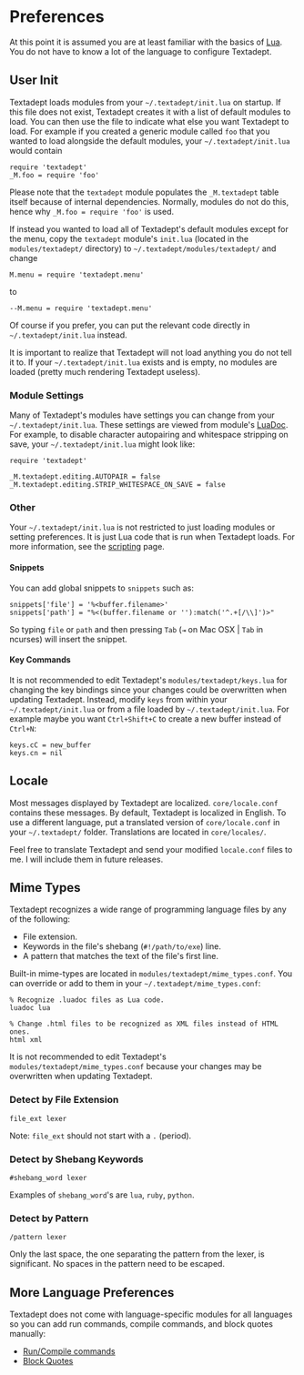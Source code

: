 # Preferences

At this point it is assumed you are at least familiar with the basics of
[Lua][]. You do not have to know a lot of the language to configure Textadept.

[Lua]: http://www.lua.org

## User Init

Textadept loads modules from your `~/.textadept/init.lua` on startup. If this
file does not exist, Textadept creates it with a list of default modules to
load. You can then use the file to indicate what else you want Textadept to
load. For example if you created a generic module called `foo` that you wanted
to load alongside the default modules, your `~/.textadept/init.lua` would
contain

    require 'textadept'
    _M.foo = require 'foo'

Please note that the `textadept` module populates the `_M.textadept` table
itself because of internal dependencies. Normally, modules do not do this, hence
why `_M.foo = require 'foo'` is used.

If instead you wanted to load all of Textadept's default modules except for the
menu, copy the `textadept` module's `init.lua` (located in the
`modules/textadept/` directory) to `~/.textadept/modules/textadept/` and change

    M.menu = require 'textadept.menu'

to

    --M.menu = require 'textadept.menu'

Of course if you prefer, you can put the relevant code directly in
`~/.textadept/init.lua` instead.

It is important to realize that Textadept will not load anything you do not tell
it to. If your `~/.textadept/init.lua` exists and is empty, no modules are
loaded (pretty much rendering Textadept useless).

### Module Settings

Many of Textadept's modules have settings you can change from your
`~/.textadept/init.lua`. These settings are viewed from module's
[LuaDoc][]. For example, to disable character autopairing and
whitespace stripping on save, your `~/.textadept/init.lua` might look like:

    require 'textadept'

    _M.textadept.editing.AUTOPAIR = false
    _M.textadept.editing.STRIP_WHITESPACE_ON_SAVE = false

[LuaDoc]: api/index.html

### Other

Your `~/.textadept/init.lua` is not restricted to just loading modules or
setting preferences. It is just Lua code that is run when Textadept loads. For
more information, see the [scripting][] page.

[scripting]: 11_Scripting.html

#### Snippets

You can add global snippets to `snippets` such as:

    snippets['file'] = '%<buffer.filename>'
    snippets['path'] = "%<(buffer.filename or ''):match('^.+[/\\]')>"

So typing `file` or `path` and then pressing `Tab` (`⇥` on Mac OSX | `Tab` in
ncurses) will insert the snippet.

#### Key Commands

It is not recommended to edit Textadept's `modules/textadept/keys.lua` for
changing the key bindings since your changes could be overwritten when updating
Textadept. Instead, modify `keys` from within your `~/.textadept/init.lua` or
from a file loaded by `~/.textadept/init.lua`. For example maybe you want
`Ctrl+Shift+C` to create a new buffer instead of `Ctrl+N`:

    keys.cC = new_buffer
    keys.cn = nil

## Locale

Most messages displayed by Textadept are localized. `core/locale.conf` contains
these messages. By default, Textadept is localized in English. To use a
different language, put a translated version of `core/locale.conf` in your
`~/.textadept/` folder. Translations are located in `core/locales/`.

Feel free to translate Textadept and send your modified `locale.conf` files
to me. I will include them in future releases.

## Mime Types

Textadept recognizes a wide range of programming language files by any of the
following:

* File extension.
* Keywords in the file's shebang (`#!/path/to/exe`) line.
* A pattern that matches the text of the file's first line.

Built-in mime-types are located in `modules/textadept/mime_types.conf`. You
can override or add to them in your `~/.textadept/mime_types.conf`:

    % Recognize .luadoc files as Lua code.
    luadoc lua

    % Change .html files to be recognized as XML files instead of HTML ones.
    html xml

It is not recommended to edit Textadept's `modules/textadept/mime_types.conf`
because your changes may be overwritten when updating Textadept.

### Detect by File Extension

    file_ext lexer

Note: `file_ext` should not start with a `.` (period).

### Detect by Shebang Keywords

    #shebang_word lexer

Examples of `shebang_word`'s are `lua`, `ruby`, `python`.

### Detect by Pattern

    /pattern lexer

Only the last space, the one separating the pattern from the lexer, is
significant. No spaces in the pattern need to be escaped.

## More Language Preferences

Textadept does not come with language-specific modules for all languages so you
can add run commands, compile commands, and block quotes manually:

* [Run/Compile commands][]
* [Block Quotes][]

[Run/Compile commands]: http://foicica.com/wiki/RunSupplemental
[Block Quotes]: http://foicica.com/wiki/CommentSupplemental
